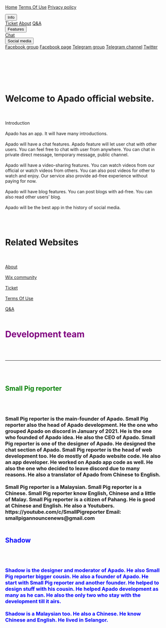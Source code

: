 <html> 
<head><!-- Global site tag (gtag.js) - Google Analytics -->
<script async src="https://www.googletagmanager.com/gtag/js?id=G-2XTTB7H4YB"></script>
<script>
  window.dataLayer = window.dataLayer || [];
  function gtag(){dataLayer.push(arguments);}
  gtag('js', new Date());

  gtag('config', 'G-K376CYE3N1');
</script></head>
<head><script data-ad-client="ca-pub-1562362109894661" async src="https://pagead2.googlesyndication.com/pagead/js/adsbygoogle.js"></script></head>
<head> 
  <meta name="viewport" content="width=device-width, initial-scale=1">
<link rel="stylesheet" href="https://cdnjs.cloudflare.com/ajax/libs/font-awesome/4.7.0/css/font-awesome.min.css">
<style>
<body>
body {
  font-family: Arial, Helvetica, sans-serif;
}

.navbar {
  overflow: appear;
  background-color: #FF0000;
}

.navbar a {
  border: dashed; 
  float: left;
  font-size: 16px;
  color: blue;
  text-align: center;
  padding: 4px 6px;
  text-decoration: none;
}

.dropdown {
  float: left;
  overflow: hidden;
}

.dropdown .dropbtn {
  font-size: 16px;  
  border: dashed;
  outline: inlie;
  color: blue;
  min-width: 160px;
  box-shadow: 0px 2px 4px 0px rgba(0,0,0,0.2);
  z-index: 1;
}

.dropdown-content a {
  float: none;
  color: blue;
  padding: 4px 6px;
  text-decoration: none;
  display: block;
  text-align: left;
}

.dropdown-content a:hover {
  background-color: #A56B6B
}

.dropdown:hover .dropdown-content {
  display: block;

li {
  border-right: 1px solid #bbb;
}

ul {
  position: fixed;
  top: 0;
  width: 100%;
}

</style>
</head>
<body>

 <a href="https://apadotech.github.io">Home</a>
 <a href="https://apadotech.github.io/communityguidelines.html">Terms Of Use</a>
 <a href="https://apadotech.github.io/privacypolicy.html">Privacy policy</a>
 <div class="dropdown">
 <button class="dropbtn">Info
 <i class="fa fa-caret-down"></i>
 </button>
 <div class="dropdown-content">
 <a href="https://apadotech.github.io/ticket.html">Ticket</a>
 <a href="https://apadotech.github.io/about.html">About</a>
 <a href="https://apadotech.github.io/q&a.html">Q&A</a>
 <div class="dropdown">
 <button class="dropbtn">Features 
 <i class="fa fa-caret-down"></i>
 </button>
 <div class="dropdown-content">
 <a href="https://apadotech.github.io/chat.hml">Chat</a>
 <div class="dropdown">
 <button class="dropbtn">Social media 
 <i class="fa fa-caret-down"></i>
 </button>
 <div class="dropdown-content">
 <a href="https://www.facebook.com/groups/226422159136173/">Facebook group</a>
 <a href="https://www.facebook.com/apado2021/">Facebook page</a>
 <a href="https://t.me/apadosupport">Telegram group</a>
 <a href="https://t.me/apadoannouncement">Telegram channel</a>
 <a href="https://twitter.com/Apado2021">Twitter</a>
  </div>
  </div> 
</div>
<br>
<br>
<lr>
<br>
<br>
<title>Apado</title>
<meta name="google-site-verification" content="CJcmUOv4nQ4_BgLc0vr0vVojUHVCWV2LHqOK5XDdCWk" />

<br>
<br>
<h1>Welcome to Apado official website.</h1>
<br>
<br>  
Introduction
<br>
<br>
Apado has an app. It will have many introductions.
<br>
<br>
Apado will have a chat features. Apado feature will let user chat with other users. You can feel free to chat with user from anywhere. You can chat in private direct message, temporary message, public channel.
<br>
<br>
Apado will have a video-sharing features. You can watch videos from our official or watch videos from others. You can also post videos for other to watch and enjoy. Our service also provide ad-free experience without paying for now.
<br>
<br>
Apado will have blog features. You can post blogs with ad-free. You can also read other users' blog.
<br>
<br>
Apado will be the best app in the history of social media.</p>
<br>
<br>
<h1>Related Websites</h1>
<br>
<br>
<a href="https://apadotech.github.io/Letter/about.html">About</a>
<br>
<br>
<a href="https://smallpigannouncene.wixsite.com/letter">Wix community</a>
<br>
<br>
<a href="https://apadotech.github.io/Letter/ticket.html">Ticket</a>
<br>
<br>
<a href="https://apadotech.github.io/Letter/communityguidelines.html">Terms Of Use</a>
<br>
<br>
<a href="https://apadotech.github.io/Letter/q&a">Q&A</a>
<br>
<br>
<h1 style="color:purple;">Development team</h1>
<br>
<br>
<hr>
<br>
<br>
<h2 style="color:green;">Small Pig reporter</h2>
<br>
<br>
<h3 style="color;green;">Small Pig reporter is the main-founder of Apado. Small Pig reporter also the head of Apado development. 
He the one who grouped Apado on discord in January of 2021. He is the one who founded of Apado idea. He also the CEO of Apado.
Small Pig reporter is one of the designer of Apado. He designed the chat section of Apado. Small Pig reporter is the head of 
web development too. He do mostly of Apado website code. He also an app developer. He worked on Apado app code as well. He also 
the one who decided to leave discord due to many reasons. He also a translator of Apado from Chinese to English.
<br>
<br>
Small Pig reporter is a Malaysian. Small Pig reporter is a Chinese. Small Pig reporter know English, Chinese and a little of 
Malay. Small Pig reporter is a citizen of Pahang.  He is good at Chinese and English. He also a Youtubers. https://youtube.com/c/SmallPigreporter
Email: smallpigannouncenews@gmail.com
<br>
<br>
<h2 style="color:blue;">Shadow</h2>
<br>
<br>
<h3 style="color:blue;">Shadow is the designer and moderator of Apado. He also Small Pig reporter bigger cousin. He also a founder 
of Apado. He start with Small Pig reporter and another founder. He helped to design stuff with his cousin. He helped Apado development 
as many as he can. He also the only two who stay with the development till it airs.
<br>
<br>
Shadow is a Malaysian too. He also a Chinese. He know Chinese and English. He lived in Selangor.</h3>
<br>
<br>


